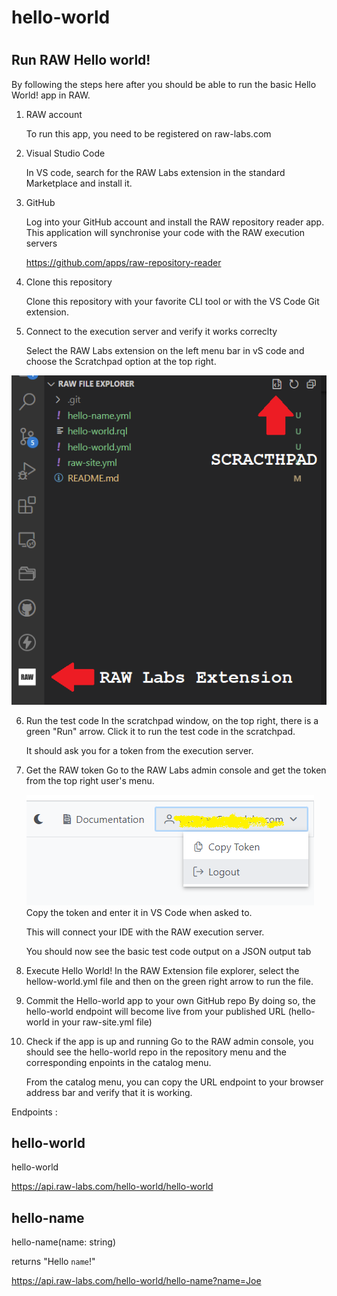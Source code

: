 # hello-world
# 

## Run RAW Hello world!

By following the steps here after you should be able to run the basic Hello World! app in RAW.

1. RAW account<p>
To run this app, you need to be registered on raw-labs.com
2. Visual Studio Code<p>
In VS code, search for the RAW Labs extension in the standard Marketplace and install it.
3. GitHub<p>
Log into your GitHub account and install the RAW repository reader app. This application will synchronise your code with the RAW execution servers<p>
https://github.com/apps/raw-repository-reader
4. Clone this repository<p>
Clone this repository with your favorite CLI tool or with the VS Code Git extension. 
5. Connect to the execution server and verify it works correclty<p>
Select the RAW Labs extension on the left menu bar in vS code and choose the Scratchpad option at the top right.

![VS Code menus](images/screen1.png)

6. Run the test code
In the scratchpad window, on the top right, there is a green "Run" arrow. Click it to run the test code in the scratchpad.<p>
It should ask you for a token from the execution server.<p>
7. Get the RAW token
Go to the RAW Labs admin console and get the token from the top right user's menu.<p>
![Token from the RAW admin console](images/token1.png)
Copy the token and enter it in VS Code when asked to.<p>
This will connect your IDE with the RAW execution server.<p>
You should now see the basic test code output on a JSON output tab<p>
8. Execute Hello World!
In the RAW Extension file explorer, select the hellow-world.yml file and then on the green right arrow to run the file.<p>
9. Commit the Hello-world app to your own GitHub repo
By doing so, the hello-world endpoint will become live from your published URL (hello-world in your raw-site.yml file)<p>
10. Check if the app is up and running
Go to the RAW admin console, you should see the hello-world repo in the repository menu and the corresponding enpoints in the catalog menu.<p>
From the catalog menu, you can copy the URL endpoint to your browser address bar and verify that it is working. 



Endpoints :
## hello-world
hello-world

https://api.raw-labs.com/hello-world/hello-world

## hello-name
hello-name(name: string)<p>
returns "Hello `name`!"

https://api.raw-labs.com/hello-world/hello-name?name=Joe

